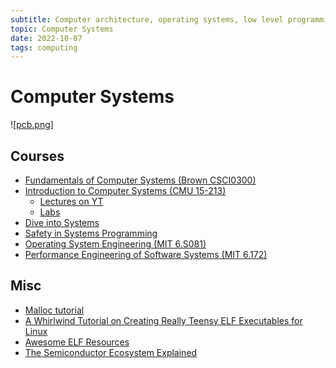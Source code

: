 ```yaml
---
subtitle: Computer architecture, operating systems, low level programming
topic: Computer Systems
date: 2022-10-07
tags: computing
---
```

# Computer Systems

![[pcb.png]]
## Courses
- [Fundamentals of Computer Systems (Brown CSCI0300)](https://cs.brown.edu/courses/csci0300/2022/schedule.html)
- [Introduction to Computer Systems (CMU 15-213)](https://scs.hosted.panopto.com/Panopto/Pages/Sessions/List.aspx#folderID=%22b96d90ae-9871-4fae-91e2-b1627b43e25e%22&maxResults=50)
  - [Lectures on YT](https://www.youtube.com/playlist?list=PLbY-cFJNzq7z_tQGq-rxtq_n2QQDf5vnM)
  - [Labs](https://csapp.cs.cmu.edu/3e/labs.html)
- [Dive into Systems](https://diveintosystems.org/)
- [Safety in Systems Programming](https://web.stanford.edu/class/cs110l/)
- [Operating System Engineering (MIT 6.S081)](https://pdos.csail.mit.edu/6.S081/2020/schedule.html)
- [Performance Engineering of Software Systems (MIT 6.172)](https://ocw.mit.edu/courses/6-172-performance-engineering-of-software-systems-fall-2018/resources/lecture-videos/)

## Misc
- [Malloc tutorial](https://danluu.com/malloc-tutorial/)
- [A Whirlwind Tutorial on Creating Really Teensy ELF Executables for Linux ](https://muppetlabs.com/~breadbox/software/tiny/teensy.html)
- [Awesome ELF Resources](https://github.com/tmpout/awesome-elf)
- [The Semiconductor Ecosystem Explained](https://semiwiki.com/semiconductor-manufacturers/307494-the-semiconductor-ecosystem-explained/)

[//begin]: # "Autogenerated link references for markdown compatibility"
[pcb.png]: ../images/pcb.png "pcb.png"
[//end]: # "Autogenerated link references"